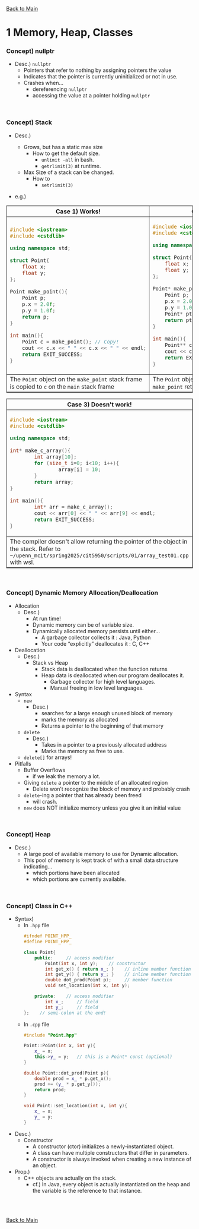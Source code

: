 [Back to Main](../main.md)

# 1 Memory, Heap, Classes
### Concept) nullptr
- Desc.) `nullptr`
  - Pointers that refer to nothing by assigning pointers the value
  - Indicates that the pointer is currently uninitialized or not in use. 
  - Crashes when...
    - dereferencing `nullptr`
    - accessing the value at a pointer holding `nullptr`

<br>

### Concept) Stack
- Desc.)
  - Grows, but has a static max size
    - How to get the default size.
      - `unlimit -all` in bash.
      - `getrlimit(3)` at runtime.
  - Max Size of a stack can be changed.
    - How to 
      - `setrlimit(3)`

- e.g.)

<table border="1">
    <tr>
        <th>Case 1) Works!</th>
        <th>Case 2) Doesn't work!</th>
    </tr>
    <tr>
        <td>

```cpp
#include <iostream>
#include <cstdlib>

using namespace std;

struct Point{
    float x;
    float y;
};

Point make_point(){
    Point p;
    p.x = 2.0f;
    p.y = 1.0f;
    return p;
}

int main(){
    Point c = make_point(); // Copy!
    cout << c.x << " " << c.x << " " << endl;
    return EXIT_SUCCESS;
}
```

</td>
        <td>

```cpp
#include <iostream>
#include <cstdlib>

using namespace std;

struct Point{
    float x;
    float y;
};

Point* make_point(){
    Point p;
    p.x = 2.0f;
    p.y = 1.0f;
    Point* ptr = &p;
    return ptr;
}

int main(){
    Point** c = make_point();   // Wrong!
    cout << c->x << " " << c->x << " " << endl;
    return EXIT_SUCCESS;
}
```

</td>
    </tr>
    <tr>
        <td>The <code>Point</code> object on the <code>make_point</code> stack frame is copied to <code>c</code> on the <code>main</code> stack frame </td>
        <td>The <code>Point</code> object on the <code>make_point</code> vanishes when <code>make_point</code> returns. </td>
    </tr>

</table>

<table border="1">
    <tr>
        <th>Case 3) Doesn't work!</th>
    </tr>
    <tr>
        <td>

```cpp
#include <iostream>
#include <cstdlib>

using namespace std;

int* make_c_array(){
        int array[10];
        for (size_t i=0; i<10; i++){
                array[i] = 10;
        }
        return array;
}

int main(){
        int* arr = make_c_array();
        cout << arr[0] << " " << arr[9] << endl;
        return EXIT_SUCCESS;
}
```

</td>
    </tr>
    <tr>
        <td> The compiler doesn't allow returning the pointer of the object in the stack. Refer to <code>~/upenn_mcit/spring2025/cit5950/scripts/01/array_test01.cpp</code> with wsl. </td>
    </tr>

</table>


<br>

### Concept) Dynamic Memory Allocation/Deallocation
- Allocation
  - Desc.)
    - At run time!
    - Dynamic memory can be of variable size.
    - Dynamically allocated memory persists until either...
      - A garbage collector collects it : Java, Python
      - Your code “explicitly” deallocates it : C, C++
- Deallocation
  - Desc.)
    - Stack vs Heap
      - Stack data is deallocated when the function returns
      - Heap data is deallocated when our program deallocates it.
        - Garbage collector for high level languages.
        - Manual freeing in low level languages.
- Syntax
  - `new`
    - Desc.)
      - searches for a large enough unused block of memory
      - marks the memory as allocated
      - Returns a pointer to the beginning of that memory
  - `delete`
    - Desc.)
      - Takes in a pointer to a previously allocated address
      - Marks the memory as free to use.
  - `delete[]` for arrays!
- Pitfalls
  - Buffer Overflows
    - if we leak the memory a lot.
  - Giving `delete` a pointer to the middle of an allocated region
    - Delete won’t recognize the block of memory and probably crash
  - `delete`-ing a pointer that has already been freed
    - will crash.
  - `new` does NOT initialize memory unless you give it an initial value


<br>

### Concept) Heap
- Desc.)
  - A large pool of available memory to use for Dynamic allocation.
  - This pool of memory is kept track of with a small data structure indicating...
    - which portions have been allocated
    - which portions are currently available.


<br>

### Concept) Class in C++
- Syntax)
  - In `.hpp` file
    ```cpp
    #ifndef POINT_HPP_
    #define POINT_HPP_

    class Point{
        public:     // access modifier
            Point(int x, int y);    // constructor
            int get_x() { return x_; }    // inline member function
            int get_y() { return y_; }    // inline member function
            double dot_prod(Point p);     // member function
            void set_location(int x, int y);

        private:    // access modifier
            int x_;     // field
            int y_;     // field
    };    // semi-colon at the end!
    ```
  - In `.cpp` file
    ```cpp
    #include "Point.hpp"

    Point::Point(int x, int y){
        x_ = x;
        this->y_ = y;   // this is a Point* const (optional)
    }

    double Point::dot_prod(Point p){
        double prod = x_ * p.get_x();
        prod += (y_ * p.get_y());
        return prod;
    }

    void Point::set_location(int x, int y){
        x_ = x;
        y_ = y;
    }
    ```
- Desc.)
  - Constructor
    - A constructor (ctor) initializes a newly-instantiated object.
    - A class can have multiple constructors that differ in parameters.
    - A constructor is always invoked when creating a new instance of an object.
- Prop.)
  - C++ objects are actually on the stack.
    - cf.) In Java, every object is actually instantiated on the heap and the variable is the reference to that instance.



<br><br>

[Back to Main](../main.md)